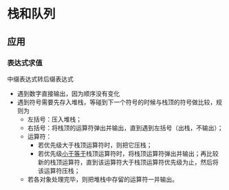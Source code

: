# 栈和队列

## 应用

### 表达式求值

中缀表达式转后缀表达式

- 遇到数字直接输出，因为顺序没有变化
- 遇到符号需要先存入堆栈，等碰到下一个符号的时候与栈顶的符号做比较，规则为
  - 左括号：压入堆栈；
  - 右括号：将栈顶的运算符弹出并输出，直到遇到左括号（出栈，不输出）；
  - 运算符：
    - 若优先级大于栈顶运算符时，则把它压栈；
    - 若优先级<u>小于等于</u>栈顶运算符时，将栈顶运算符弹出并输出；再比较新的栈顶运算符，直到该运算符大于栈顶运算符优先级为止，然后将该运算符压栈；
  - 若各对象处理完毕，则把堆栈中存留的运算符一并输出。